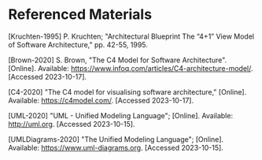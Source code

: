 # Referenced Materials

[Kruchten-1995]<a name="Kruchten-1995"></a> P. Kruchten; "Architectural Blueprint The “4+1” View Model of Software Architecture," pp. 42-55, 1995.

[Brown-2020]<a name="Brown-OL-2020"></a> S. Brown, "The C4 Model for Software Architecture". [Online]. Available: https://www.infoq.com/articles/C4-architecture-model/. [Accessed 2023-10-17].

[C4-2020]<a name="C4-2020"></a> "The C4 model for visualising software architecture," [Online]. Available: https://c4model.com/. [Accessed 2023-10-17].

[UML-2020] "UML - Unified Modeling Language"; [Online]. Available: http://uml.org. [Accessed 2023-10-15].

[UMLDiagrams-2020] "The Unified Modeling Language"; [Online]. Available: https://www.uml-diagrams.org. [Accessed 2023-10-15].